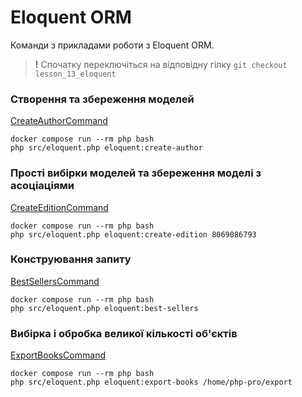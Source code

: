 # Eloquent ORM

Команди з прикладами роботи з Eloquent ORM.

> **!** Спочатку переключіться на відповідну гілку `git checkout lesson_13_eloquent`

### Створення та збереження моделей

[CreateAuthorCommand](../src/Eloquent/Command/CreateAuthorCommand.php)

```
docker compose run --rm php bash
php src/eloquent.php eloquent:create-author
```

### Прості вибірки моделей та збереження моделі з асоціаціями

[CreateEditionCommand](../src/Eloquent/Command/CreateEditionCommand.php)

```
docker compose run --rm php bash
php src/eloquent.php eloquent:create-edition 8069086793
```

### Конструювання запиту
[BestSellersCommand](../src/Eloquent/Command/BestSellersCommand.php)
```
docker compose run --rm php bash
php src/eloquent.php eloquent:best-sellers
```

### Вибірка і обробка великої кількості об'єктів
[ExportBooksCommand](../src/Eloquent/Command/ExportBooksCommand.php)
```
docker compose run --rm php bash
php src/eloquent.php eloquent:export-books /home/php-pro/export
```